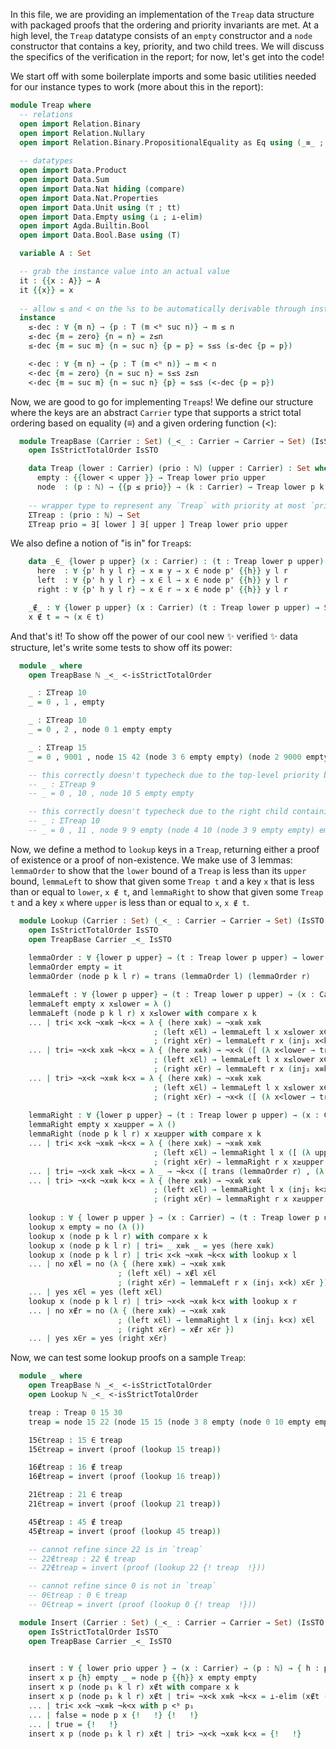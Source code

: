 In this file, we are providing an implementation of the `Treap` data structure with packaged proofs that the ordering and priority invariants are met.
At a high level, the `Treap` datatype consists of an `empty` constructor and a `node` constructor that contains a key, priority, and two child trees.
We will discuss the specifics of the verification in the report; for now, let's get into the code!

We start off with some boilerplate imports and some basic utilities needed for our instance types to work (more about this in the report):

```agda
module Treap where
  -- relations
  open import Relation.Binary
  open import Relation.Nullary
  open import Relation.Binary.PropositionalEquality as Eq using (_≡_ ; sym)
  
  -- datatypes
  open import Data.Product
  open import Data.Sum
  open import Data.Nat hiding (compare)
  open import Data.Nat.Properties
  open import Data.Unit using (⊤ ; tt)
  open import Data.Empty using (⊥ ; ⊥-elim)
  open import Agda.Builtin.Bool 
  open import Data.Bool.Base using (T)

  variable A : Set

  -- grab the instance value into an actual value
  it : {{x : A}} → A
  it {{x}} = x
  
  -- allow ≤ and < on the ℕs to be automatically derivable through instances
  instance    
    ≤-dec : ∀ {m n} → {p : T (m <ᵇ suc n)} → m ≤ n
    ≤-dec {m = zero} {n = n} = z≤n
    ≤-dec {m = suc m} {n = suc n} {p = p} = s≤s (≤-dec {p = p})

    <-dec : ∀ {m n} → {p : T (m <ᵇ n)} → m < n
    <-dec {m = zero} {n = suc n} = s≤s z≤n
    <-dec {m = suc m} {n = suc n} {p} = s≤s (<-dec {p = p})
```

Now, we are good to go for implementing `Treap`s!
We define our structure where the keys are an abstract `Carrier` type that supports a strict total ordering based on equality (≡) and a given ordering function (<):

```agda
  module TreapBase (Carrier : Set) (_<_ : Carrier → Carrier → Set) (IsSTO : IsStrictTotalOrder _≡_ _<_) where
    open IsStrictTotalOrder IsSTO

    data Treap (lower : Carrier) (prio : ℕ) (upper : Carrier) : Set where
      empty : {{lower < upper }} → Treap lower prio upper
      node  : (p : ℕ) → {{p ≤ prio}} → (k : Carrier) → Treap lower p k → Treap k p upper → Treap lower prio upper
    
    -- wrapper type to represent any `Treap` with priority at most `prio`
    ΣTreap : (prio : ℕ) → Set
    ΣTreap prio = ∃[ lower ] ∃[ upper ] Treap lower prio upper
```

We also define a notion of "is in" for `Treap`s:

```agda 
    data _∈_ {lower p upper} (x : Carrier) : (t : Treap lower p upper) → Set where
      here  : ∀ {p' h y l r} → x ≡ y → x ∈ node p' {{h}} y l r
      left  : ∀ {p' h y l r} → x ∈ l → x ∈ node p' {{h}} y l r
      right : ∀ {p' h y l r} → x ∈ r → x ∈ node p' {{h}} y l r

    _∉_ : ∀ {lower p upper} (x : Carrier) (t : Treap lower p upper) → Set
    x ∉ t = ¬ (x ∈ t)
```

And that's it! To show off the power of our cool new ✨ verified ✨ data structure, let's write some tests to show off its power:

```agda
  module _ where
    open TreapBase ℕ _<_ <-isStrictTotalOrder

    _ : ΣTreap 10
    _ = 0 , 1 , empty

    _ : ΣTreap 10
    _ = 0 , 2 , node 0 1 empty empty

    _ : ΣTreap 15
    _ = 0 , 9001 , node 15 42 (node 3 6 empty empty) (node 2 9000 empty empty)

    -- this correctly doesn't typecheck due to the top-level priority being wrong
    -- _ : ΣTreap 9
    -- _ = 0 , 10 , node 10 5 empty empty

    -- this correctly doesn't typecheck due to the right child containing a duplicate of the top node
    -- _ : ΣTreap 10
    -- _ = 0 , 11 , node 9 9 empty (node 4 10 (node 3 9 empty empty) empty)
```

Now, we define a method to `lookup` keys in a `Treap`, returning either a proof of existence or a proof of non-existence.
We make use of 3 lemmas:
  `lemmaOrder` to show that the `lower` bound of a `Treap` is less than its `upper` bound,
  `lemmaLeft` to show that given some `Treap t` and a key `x` that is less than or equal to `lower`, `x ∉ t`, and
  `lemmaRight` to show that given some `Treap t` and a key `x` where `upper` is less than or equal to `x`, `x ∉ t`.

```agda
  module Lookup (Carrier : Set) (_<_ : Carrier → Carrier → Set) (IsSTO : IsStrictTotalOrder _≡_ _<_) where
    open IsStrictTotalOrder IsSTO
    open TreapBase Carrier _<_ IsSTO
    
    lemmaOrder : ∀ {lower p upper} → (t : Treap lower p upper) → lower < upper
    lemmaOrder empty = it
    lemmaOrder (node p k l r) = trans (lemmaOrder l) (lemmaOrder r)

    lemmaLeft : ∀ {lower p upper} → (t : Treap lower p upper) → (x : Carrier) → (x < lower ⊎ x ≡ lower) → x ∉ t
    lemmaLeft empty x x≤lower = λ ()
    lemmaLeft (node p k l r) x x≤lower with compare x k
    ... | tri< x<k ¬x≡k ¬k<x = λ { (here x≡k) → ¬x≡k x≡k
                                ; (left x∈l) → lemmaLeft l x x≤lower x∈l
                                ; (right x∈r) → lemmaLeft r x (inj₁ x<k) x∈r }
    ... | tri≈ ¬x<k x≡k ¬k<x = λ { (here x≡k) → ¬x<k ([ (λ x<lower → trans x<lower (lemmaOrder l)) , (λ x≡lower → Eq.subst (_< k) (sym x≡lower) (lemmaOrder l) )] x≤lower)
                                ; (left x∈l) → lemmaLeft l x x≤lower x∈l
                                ; (right x∈r) → lemmaLeft r x (inj₂ x≡k) x∈r }
    ... | tri> ¬x<k ¬x≡k k<x = λ { (here x≡k) → ¬x≡k x≡k
                                ; (left x∈l) → lemmaLeft l x x≤lower x∈l
                                ; (right x∈r) → ¬x<k ([ (λ x<lower → trans x<lower (lemmaOrder l)) , (λ x≡lower → Eq.subst (_< k) (sym x≡lower) (lemmaOrder l)) ] x≤lower) }
    
    lemmaRight : ∀ {lower p upper} → (t : Treap lower p upper) → (x : Carrier) → (upper < x ⊎ x ≡ upper) → x ∉ t
    lemmaRight empty x x≥upper = λ ()
    lemmaRight (node p k l r) x x≥upper with compare x k
    ... | tri< x<k ¬x≡k ¬k<x = λ { (here x≡k) → ¬x≡k x≡k
                                ; (left x∈l) → lemmaRight l x ([ (λ upper<x → inj₁ (trans (lemmaOrder r) upper<x)) , (λ x≡upper → inj₁ (Eq.subst (k <_) (sym x≡upper) (lemmaOrder r))) ] x≥upper) x∈l
                                ; (right x∈r) → lemmaRight r x x≥upper x∈r }
    ... | tri≈ ¬x<k x≡k ¬k<x = λ _ → ¬k<x ([ trans (lemmaOrder r) , (λ x≡upper → Eq.subst (k <_) (sym x≡upper) (lemmaOrder r)) ] x≥upper)
    ... | tri> ¬x<k ¬x≡k k<x = λ { (here x≡k) → ¬x≡k x≡k
                                ; (left x∈l) → lemmaRight l x (inj₁ k<x) x∈l
                                ; (right x∈r) → lemmaRight r x x≥upper x∈r }
    
    lookup : ∀ { lower p upper } → (x : Carrier) → (t : Treap lower p upper) → Dec (x ∈ t)
    lookup x empty = no (λ ())
    lookup x (node p k l r) with compare x k
    lookup x (node p k l r) | tri≈ _ x≡k _ = yes (here x≡k)
    lookup x (node p k l r) | tri< x<k ¬x≡k ¬k<x with lookup x l
    ... | no x∉l = no (λ { (here x≡k) → ¬x≡k x≡k
                        ; (left x∈l) → x∉l x∈l
                        ; (right x∈r) → lemmaLeft r x (inj₁ x<k) x∈r })
    ... | yes x∈l = yes (left x∈l)
    lookup x (node p k l r) | tri> ¬x<k ¬x≡k k<x with lookup x r
    ... | no x∉r = no (λ { (here x≡k) → ¬x≡k x≡k
                        ; (left x∈l) → lemmaRight l x (inj₁ k<x) x∈l
                        ; (right x∈r) → x∉r x∈r })
    ... | yes x∈r = yes (right x∈r)
```
  
Now, we can test some lookup proofs on a sample `Treap`:

```agda
  module _ where
    open TreapBase ℕ _<_ <-isStrictTotalOrder
    open Lookup ℕ _<_ <-isStrictTotalOrder

    treap : Treap 0 15 30
    treap = node 15 22 (node 15 15 (node 3 8 empty (node 0 10 empty empty)) (node 11 20 (node 10 18 empty empty) (node 11 21 empty empty))) (node 6 29 empty empty)

    15∈treap : 15 ∈ treap
    15∈treap = invert (proof (lookup 15 treap))

    16∉treap : 16 ∉ treap
    16∉treap = invert (proof (lookup 16 treap))

    21∈treap : 21 ∈ treap
    21∈treap = invert (proof (lookup 21 treap))

    45∉treap : 45 ∉ treap
    45∉treap = invert (proof (lookup 45 treap))

    -- cannot refine since 22 is in `treap`
    -- 22∉treap : 22 ∉ treap
    -- 22∉treap = invert (proof (lookup 22 {! treap  !}))

    -- cannot refine since 0 is not in `treap`
    -- 0∈treap : 0 ∈ treap
    -- 0∈treap = invert (proof (lookup 0 {! treap  !}))
```


```agda
  module Insert (Carrier : Set) (_<_ : Carrier → Carrier → Set) (IsSTO : IsStrictTotalOrder _≡_ _<_) where
    open IsStrictTotalOrder IsSTO
    open TreapBase Carrier _<_ IsSTO

    
    insert : ∀ { lower prio upper } → (x : Carrier) → (p : ℕ) → { h : p ≤ prio }  → (t : Treap lower prio upper) → {{ lower < x }} → {{ x < upper }} → x ∉ t → Treap lower prio upper
    insert x p {h} empty _ = node p {{h}} x empty empty
    insert x p (node p₁ k l r) x∉t with compare x k
    insert x p (node p₁ k l r) x∉t | tri≈ ¬x<k x≡k ¬k<x = ⊥-elim (x∉t (here x≡k))
    ... | tri< x<k ¬x≡k ¬k<x with p <ᵇ p₁
    ... | false = node p x {!   !} {!   !}
    ... | true = {!   !}
    insert x p (node p₁ k l r) x∉t | tri> ¬x<k ¬x≡k k<x = {!   !}
``` 